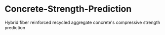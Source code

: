 # Concrete-Strength-Prediction
Hybrid fiber reinforced recycled aggregate concrete's compressive strength prediction
